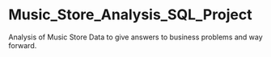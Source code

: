 # Music_Store_Analysis_SQL_Project
Analysis of Music Store Data to give answers to business problems and way forward.
